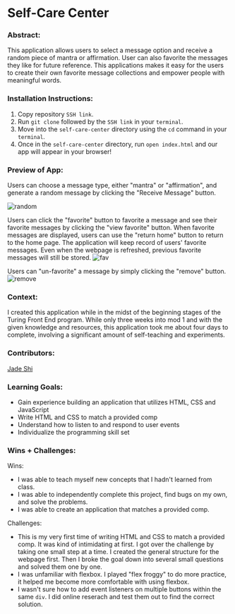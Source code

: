 # Self-Care Center 

### Abstract:
[//]: <> (Briefly describe what you built and its features. What problem is the app solving? How does this application solve that problem?)
This application allows users to select a message option and receive a random piece of mantra or affirmation. User can also favorite the messages they like for future reference. This applications makes it easy for the users to create their own favorite message collections and empower people with meaningful words. 

### Installation Instructions:
[//]: <> (What steps does a person have to take to get your app cloned down and running?)
1. Copy repository `SSH link`.
2. Run `git clone` followed by the `SSH link` in your `terminal`.
3. Move into the `self-care-center` directory using the `cd` command in your `terminal`.
4. Once in the `self-care-center` directory, run `open index.html` and our app will appear in your browser!

### Preview of App:
[//]: <> (Provide ONE gif or screenshot of your application - choose the "coolest" piece of functionality to show off.)
Users can choose a message type, either "mantra" or "affirmation", and generate a random message by clicking the "Receive Message" button. 

![random](https://user-images.githubusercontent.com/123802263/230741856-7f1de2c8-82f7-4daa-b64b-261873f109e1.gif)


Users can click the "favorite" button to favorite a message and see their favorite messages by clicking the "view favorite" button. When favorite messages are displayed, users can use the "return home" button to return to the home page. The application will keep record of users' favorite messages. Even when the webpage is refreshed, previous favorite messages will still be stored. 
![fav](https://user-images.githubusercontent.com/123802263/230741854-46db3587-e4b4-4c30-9d22-4ade28c1cd75.gif)

Users can "un-favorite" a message by simply clicking the "remove" button.
 ![remove](https://user-images.githubusercontent.com/123802263/230741858-f1f6944e-4805-4e09-8c7a-14606141bfb8.gif)


### Context:
[//]: <> (Give some context for the project here. How long did you have to work on it? How far into the Turing program are you?)
I created this application while in the midst of the beginning stages of the Turing Front End program. While only three weeks into mod 1 and with the given knowledge and resources, this application took me about four days to complete, involving a significant amount of self-teaching and experiments. 

### Contributors:
[//]: <> (Who worked on this application? Link to their GitHubs.)
[Jade Shi](https://gist.github.com/Jade-ZS)
### Learning Goals:
[//]: <> (What were the learning goals of this project? What tech did you work with?)
- Gain experience building an application that utilizes HTML, CSS and JavaScript
- Write HTML and CSS to match a provided comp
- Understand how to listen to and respond to user events
- Individualize the programming skill set

### Wins + Challenges:
[//]: <> (What are 2-3 wins you have from this project? What were some challenges you faced - and how did you get over them?)
Wins: 
- I was able to teach myself new concepts that I hadn't learned from class. 
- I was able to independently complete this project, find bugs on my own, and solve the problems. 
- I was able to create an application that matches a provided comp.


Challenges: 
- This is my very first time of writing HTML and CSS to match a provided comp. It was kind of intimidating at first. I got over the challenge by taking one small step at a time. I created the general structure for the webpage first. Then I broke the goal down into several small questions and solved them one by one. 
- I was unfamiliar with flexbox. I played "flex froggy" to do more practice, it helped me become more comfortable with using flexbox.
- I wasn't sure how to add event listeners on multiple buttons within the same `div`. I did online reserach and test them out to find the correct solution. 